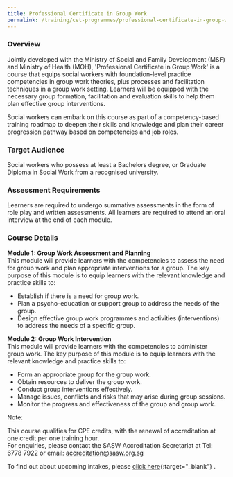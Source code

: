 ```yaml
---
title: Professional Certificate in Group Work
permalink: /training/cet-programmes/professional-certificate-in-group-work/
---
```


### **Overview**

Jointly developed with the Ministry of Social and Family Development (MSF) and Ministry of Health (MOH), 'Professional Certificate in Group Work' is a course that equips social workers with foundation-level practice competencies in group work theories, plus processes and facilitation techniques in a group work setting. Learners will be equipped with the necessary group formation, facilitation and evaluation skills to help them plan effective group interventions.    

Social workers can embark on this course as part of a competency-based training roadmap to deepen their skills and knowledge and plan their career progression pathway based on competencies and job roles.  
  
### **Target Audience**  

Social workers who possess at least a Bachelors degree, or Graduate Diploma in Social Work from a recognised university.

### **Assessment Requirements**

Learners are required to undergo summative assessments in the form of role play and written assessments. All learners are required to attend an oral interview at the end of each module.

### **Course Details**

**Module 1: Group Work Assessment and Planning**  
This module will provide learners with the competencies to assess the need for group work and plan appropriate interventions for a group. The key purpose of this module is to equip learners with the relevant knowledge and practice skills to:

-   Establish if there is a need for group work.
-   Plan a psycho-education or support group to address the needs of the group.
-   Design effective group work programmes and activities (interventions) to address the needs of a specific group.

**Module 2: Group Work Intervention**  
This module will provide learners with the competencies to administer group work. The key purpose of this module is to equip learners with the relevant knowledge and practice skills to:

-   Form an appropriate group for the group work.
-   Obtain resources to deliver the group work.
-   Conduct group interventions effectively.
- Manage issues, conflicts and risks that may arise during group sessions.
- Monitor the progress and effectiveness of the group and group work.

Note:    

This course qualifies for CPE credits, with the renewal of accreditation at one credit per one training hour.  
For enquiries, please contact the SASW Accreditation Secretariat at Tel: 6778 7922 or email: <accreditation@sasw.org.sg> 
  
To find out about upcoming intakes, please  [click here](https://e-services.ncss.gov.sg/Training/Course/TemplateSearch?Keyword=Professional+Certificate+in+Group+Work){:target="_blank"}   .
